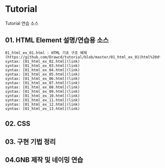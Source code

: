 # Tutorial
Tutorial 연습 소스

## 01. HTML Element 설명/연습용 소스
    01_html_ex_01.html : HTML 기초 구조 예제 (https://github.com/Drawcd/tutorial/blob/master/01_html_ex_01(html%20dtd).html)
    syntax: [01_html_ex_02.html](link)
    syntax: [01_html_ex_03.html](link)
    syntax: [01_html_ex_04.html](link)
    syntax: [01_html_ex_05.html](link)
    syntax: [01_html_ex_06.html](link)
    syntax: [01_html_ex_07.html](link)
    syntax: [01_html_ex_08.html](link)
    syntax: [01_html_ex_09.html](link)
    syntax: [01_html_ex_10.html](link)
    syntax: [01_html_ex_11.html](link)
    syntax: [01_html_ex_12.html](link)
    syntax: [01_html_ex_13.html](link)

## 02. CSS

## 03. 구현 기법 정리

## 04.GNB 제작 및 네이밍 연습
